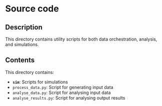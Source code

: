 # Source code

## Description
This directory contains utility scripts for both data orchestration, analysis, and simulations.

## Contents
This directory contains:
- **`sim`**: Scripts for simulations
- `process_data.py`: Script for generating input data
- `analyse_data.py`: Script for analysing input data
- `analyse_results.py`: Script for analysing output results